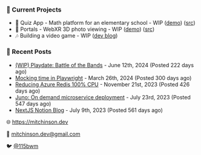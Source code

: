### 📌 Current Projects
- 📝 Quiz App - Math platform for an elementary school - WIP ([demo](https://quiz-staging.mitchinson.dev/)) ([src](https://github.com/bmitchinson/budget-entry))
- 📸 Portals - WebXR 3D photo viewing - WIP ([demo](https://portals.mitchinson.dev/)) ([src](https://github.com/bmitchinson/vr-jpg-viewer-webxr))
- 🎶 Building a video game - WIP ([dev blog](https://blog.mitchinson.dev/playdate-dev-one))

### 📝 Recent Posts

- [(WIP) Playdate: Battle of the Bands](https://blog.mitchinson.dev/playdate-dev-one) - June 12th, 2024 (Posted 222 days ago)
- [Mocking time in Playwright](https://blog.mitchinson.dev/playwright-mock-time) - March 26th, 2024 (Posted 300 days ago)
- [Reducing Azure Redis 100% CPU](https://blog.mitchinson.dev/redis-cpu) - November 21st, 2023 (Posted 426 days ago)
- [Juno: On demand microservice deployment](https://blog.mitchinson.dev/juno) - July 23rd, 2023 (Posted 547 days ago)
- [NextJS Notion Blog](https://blog.mitchinson.dev/blog-2023) - July 9th, 2023 (Posted 561 days ago)

🌐 https://mitchinson.dev

💌 mitchinson.dev@gmail.com

🐦 [@115bwm](https://twitter.com/115bwm)